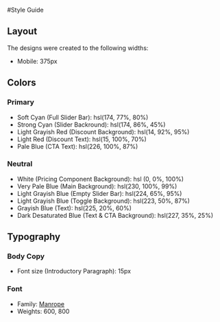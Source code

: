 #Style Guide

## Layout

The designs were created to the following widths:

-   Mobile: 375px

## Colors

### Primary

-   Soft Cyan (Full Slider Bar): hsl(174, 77%, 80%)
-   Strong Cyan (Slider Backround): hsl(174, 86%, 45%)
-   Light Grayish Red (Discount Background): hsl(14, 92%, 95%)
-   Light Red (Discount Text): hsl(15, 100%, 70%)
-   Pale Blue (CTA Text): hsl(226, 100%, 87%)

### Neutral

-   White (Pricing Component Background): hsl (0, 0%, 100%)
-   Very Pale Blue (Main Background): hsl(230, 100%, 99%)
-   Light Grayish Blue (Empty Slider Bar): hsl(224, 65%, 95%)
-   Light Grayish Blue (Toggle Background): hsl(223, 50%, 87%)
-   Grayish Blue (Text): hsl(225, 20%, 60%)
-   Dark Desaturated Blue (Text & CTA Background): hsl(227, 35%, 25%)

## Typography

### Body Copy

-   Font size (Introductory Paragraph): 15px

### Font

-   Family: [Manrope](https://fonts.google.com/specimen/Manrope)
-   Weights: 600, 800
